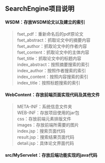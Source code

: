 ## SearchEngine项目说明
#### WSDM：存放WSDM论文以及建立的索引
>fset_pdf：重新命名后的pdf原论文<br>
>fset_abstract：抓取论文中的摘要内容<br>
>fset_author：抓取论文中的作者内容<br>
>fset_content：抓取论文中的主体内容<br>
>fset_title：抓取论文中的标题内容<br>
>index_abstract：按照摘要搜索的索引<br>
>index_author：按照作者搜索的索引<br>
>index_content：按照内容搜索的索引<br>
>index_title：按照标题搜索的索引<br>
#### WebContent：存放前端页面实现代码及其他文件
>META-INF：系统信息文件夹<br>
>WEB-INF：存放项目使用的jar包<br>
>css：存放前端元素排版文件<br>
>images：存放前端所需要的图片<br>
>index.jsp：搜索页面代码<br>
>result.jsp：搜索结果页面代码<br>
>detail.jsp：具体论文界面代码<br>
#### src/MyServelet：存放后端功能实现的java代码
